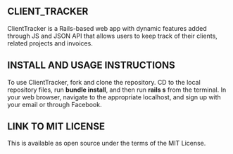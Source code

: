 ## CLIENT_TRACKER

ClientTracker is a Rails-based web app with dynamic features added through JS and JSON API that allows users to keep track of their clients, related projects and invoices.

## INSTALL AND USAGE INSTRUCTIONS 

To use ClientTracker, fork and clone the repository. CD to the local repository files, run **bundle install**, and then run **rails s** from the terminal. In your web browser, navigate to the appropriate localhost, and sign up with your email or through Facebook.

## LINK TO MIT LICENSE 

This is available as open source under the terms of the MIT License.
